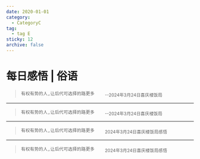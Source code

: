 ```yaml
---
date: 2020-01-01
category:
  - CategoryC
tag:
  - tag E
sticky: 12
archive: false
---
```


# 每日感悟 | 俗语 

> `有权有势的人,让后代可选择的路更多`&emsp;&emsp;<sub>--2024年3月24日喜庆楼饭局</sub>
---
> `有权有势的人,让后代可选择的路更多`&emsp;&emsp;<sub>--2024年3月24日喜庆楼饭局</sub>
***
> `有权有势的人,让后代可选择的路更多`&emsp;&emsp;<sub>2024年3月24日喜庆楼饭局感悟</sub>
___
> `有权有势的人,让后代可选择的路更多`&emsp;&emsp;<sub>2024年3月24日喜庆楼饭局感悟</sub>